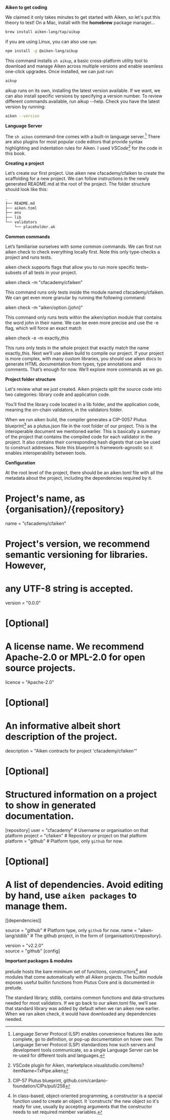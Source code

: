 **Aiken to get coding**

We claimed it only takes minutes to get started with Aiken, so let's put this theory to test! On a Mac, install with the **homebrew** package manager…

```sh
brew install aiken-lang/tap/aikup
```
if you are using Linux, you can also use `npm`:

```sh
npm install -g @aiken-lang/aikup
```
This command installs ```sh aikup```, a basic cross-platform utility tool to download and manage Aiken across multiple versions and enable seamless one-click upgrades. Once installed, we can just run:

```sh
aikup
```

aikup runs on its own, installing the latest version available. If we want, we can also install specific versions by specifying a version number. To review different commands available, run aikup --help. Check you have the latest version by running:

```sh
aiken --version
```

**Language Server**

The ```sh aiken``` command-line comes with a built-in language server.[^1] There are also plugins for most popular code editors that provide syntax highlighting and indentation rules for Aiken. I used *VSCode*[^2] for the code in this book. 

**Creating a project**

Let’s create our first project. Use aiken new cfacademy/cfaiken to create the scaffolding for a new project. We can follow instructions in the newly generated README.md at the root of the project. The folder structure should look like this:

```sh
.
├── README.md
├── aiken.toml
├── env
├── lib
└── validators
	└── placeholder.ak
```

**Common commands**

Let’s familiarise ourselves with some common commands. We can first run aiken check to check everything locally first. Note this only type-checks a project and runs tests. 

aiken check supports flags that allow you to run more specific tests–subsets of all tests in your project.

aiken check -m "cfacademy/cfaiken" 

This command runs only tests inside the module named cfacademy/cfaiken. We can get even more granular by running the following command:

aiken check -m "aiken/option.{john}"

This command only runs tests within the aiken/option module that contains the word john in their name. We can be even more precise and use the -e flag, which will force an exact match 

aiken check -e -m exactly_this

This runs only tests in the whole project that exactly match the name exactly_this. Next we’ll use aiken build to compile our project. If your project is more complex, with many custom libraries, you should use aiken docs to generate HTML documentation from types, type annotations and comments. That’s enough for now. We’ll explore more commands as we go. 

**Project folder structure**

Let's review what we just created. Aiken projects split the source code into two categories: library code and application code. 

You’ll find the library code located in a lib folder, and the application code, meaning the on-chain validators, in the validators folder.

When we run aiken build, the compiler generates a CIP-0057 Plutus blueprint[^3] as a plutus.json file in the root folder of our project. This is the interoperable document we mentioned earlier. This is basically a summary of the project that contains the compiled code for each validator in the project. It also contains their corresponding hash digests that can be used to construct addresses. Note this blueprint is framework-agnostic so it enables interoperability between tools.

**Configuration**

At the root level of the project, there should be an aiken.toml file with all the metadata about the project, including the dependencies required by it.
# Project's name, as {organisation}/{repository}
name = "cfacademy/cfaiken" 

# Project's version, we recommend semantic versioning for libraries. However,
# any UTF-8 string is accepted.
version = "0.0.0" 

# [Optional]
# A license name. We recommend Apache-2.0 or MPL-2.0 for open source projects.
licence = "Apache-2.0"

# [Optional]
# An informative albeit short description of the project.
description = "Aiken contracts for project 'cfacademy/cfaiken'" 

# [Optional]
# Structured information on a project to show in generated documentation.
[repository]
user = "cfacademy"		# Username or organisation on that platform
project = "cfaiken"	# Repository or project on that platform
platform = "github" 	# Platform type, only `github` for now. 

# [Optional]
# A list of dependencies. Avoid editing by hand, use `aiken packages` to manage them.

[[dependencies]]

source = "github"            # Platform type, only `github` for now.
name = "aiken-lang/stdlib"   # The github project, in the form of {organisation}/{repository}.

version = "v2.2.0"            
source = "github"
[config]

**Important packages & modules**

prelude hosts the bare minimum set of functions, constructors[^4] and modules that come automatically with all Aiken projects. The  builtin module exposes useful builtin functions from Plutus Core and is documented in prelude.

The standard library, stdlib, contains common functions and data-structures needed for most validators. If we go back to our aiken.toml file, we’ll see that standard library was added by default when we ran aiken new earlier. When we ran aiken check, it would have downloaded any dependencies needed. 


[^1]: Language Server Protocol (LSP) enables convenience features like auto complete, go to definition, or pop-up documentation on hover over. The Language Server Protocol (LSP) standardizes how such servers and development tools communicate, so a single Language Server can be re-used for different tools and languages.
[^2]: VSCode plugin for Aiken, marketplace.visualstudio.com/items?itemName=TxPipe.aiken
[^3]: CIP-57 Plutus blueprint, github.com/cardano-foundation/CIPs/pull/258
[^4]:In class-based, object-oriented programming, a constructor is a special function used to create an object. It 'constructs' the new object so it's ready for use, usually by accepting arguments that the constructor needs to set required member variables.
